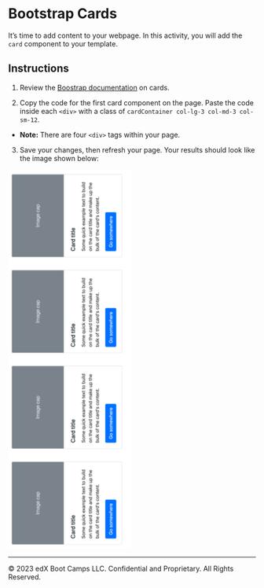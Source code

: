 # Bootstrap Cards

It’s time to add content to your webpage. In this activity, you will add the `card` component to your template.

## Instructions

1. Review the [Boostrap documentation](https://getbootstrap.com/docs/5.3/components/card/) on cards.

2. Copy the code for the first card component on the page. Paste the code inside each `<div>` with a class of `cardContainer col-lg-3 col-md-3 col-sm-12`.

* **Note:** There are four `<div>` tags within your page.

3. Save your changes, then refresh your page. Your results should look like the image shown below:

  ![Card Solution](./images/card-solution.png)

---

© 2023 edX Boot Camps LLC. Confidential and Proprietary. All Rights Reserved.
